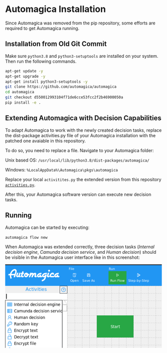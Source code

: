 # Automagica Installation

Since Automagica was removed from the pip repository, some efforts are required to get Automagica running.

## Installation from Old Git Commit

Make sure `python3.8` and `python3-setuptools` are installed on your system.
Then run the following commands.

```bash
apt-get update -y
apt-get upgrade -y
apt-get install python3-setuptools -y
git clone https://github.com/automagica/automagica
cd automagica
git checkout d550012993104f71de6cce53fcc2f2b46900050a
pip install -e .
```

## Extending Automagica with Decision Capabilities

To adapt Automagica to work with the newly created decision tasks, replace the dist-package activities.py file of your Automagica installation with the patched one avaiable in this repository.

To do so, you need to replace a file.
Navigate to your Automagica folder:

Unix based OS:
`/usr/local/lib/python3.8/dist-packages/automagica/`

Windows:
`%LocalAppData%\Automagica\pkgs\automagica`

Replace your local `activitites.py` the extended version from this repository [`activities.py`](./activities.py).

After this, your Automagica software version can execute new decision tasks.

## Running

Automagica can be started by executing:

`automagica flow new`

When Automagica was extended correctly, three decision tasks (*Internal decision engine*, *Camunda decision service*, and *Human decision*) should be visible in the Automagica user interface like in this screenshot:

![Automagica UI](./img/extended-automagica-ui.png "Automagica user interface with decision tasks")

